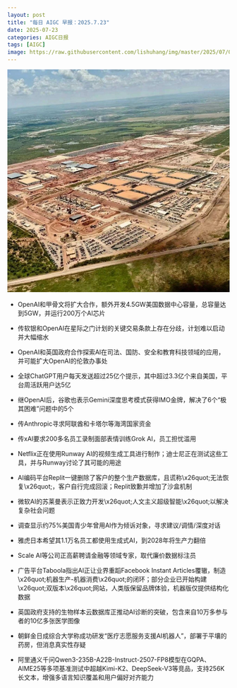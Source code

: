 ```yaml
---
layout: post
title: "每日 AIGC 早报：2025.7.23"
date: 2025-07-23
categories: AIGC日报
tags: [AIGC]
image: https://raw.githubusercontent.com/lishuhang/img/master/2025/07/0723-d.jpg
---
```


![封面图](https://raw.githubusercontent.com/lishuhang/img/master/2025/07/0723-d.jpg)

  - OpenAI和甲骨文将扩大合作，额外开发4.5GW美国数据中心容量，总容量达到5GW，并运行200万个AI芯片

  - 传软银和OpenAI在星际之门计划的关键交易条款上存在分歧，计划难以启动并大幅缩水

  - OpenAI和英国政府合作探索AI在司法、国防、安全和教育科技领域的应用，并可能扩大OpenAI的伦敦办事处

  - 全球ChatGPT用户每天发送超过25亿个提示，其中超过3.3亿个来自美国，平台周活跃用户达5亿

  - 继OpenAI后，谷歌也表示Gemini深度思考模式获得IMO金牌，解决了6个“极其困难”问题中的5个

  - 传Anthropic寻求阿联酋和卡塔尔等海湾国家资金

  - 传xAI要求200多名员工录制面部表情训练Grok AI，员工担忧滥用

  - Netflix正在使用Runway AI的视频生成工具进行制作；迪士尼正在测试这些工具，并与Runway讨论了其可能的用途

  - AI编码平台Replit一键删除了客户的整个生产数据库，且谎称\x26quot;无法恢复\x26quot;，客户自行完成回滚；Replit致歉并增加了沙盒机制

  - 微软AI的苏莱曼表示正致力开发\x26quot;人文主义超级智能\x26quot;以解决复杂社会问题

  - 调查显示约75%美国青少年曾用AI作为倾诉对象，寻求建议/调情/深度对话

  - 雅虎日本希望其1.1万名员工都使用生成式AI，到2028年将生产力翻倍

  - Scale AI等公司正高薪聘请金融等领域专家，取代廉价数据标注员

  - 广告平台Taboola指出AI正让业界重蹈Facebook Instant Articles覆辙，制造\x26quot;机器生产-机器消费\x26quot;的闭环；部分企业已开始构建\x26quot;双版本\x26quot;网站，人类版保留品牌体验，机器版仅提供结构化数据

  - 英国政府支持的生物样本云数据库正推动AI诊断的突破，包含来自10万多参与者的10亿多张医学图像

  - 朝鲜金日成综合大学称成功研发“医疗志愿服务支援AI机器人”，部署于平壤的药房，但消息真实性存疑

  - 阿里通义千问Qwen3-235B-A22B-Instruct-2507-FP8模型在GQPA、AIME25等多项基准测试中超越Kimi-K2、DeepSeek-V3等竞品，支持256K长文本，增强多语言知识覆盖和用户偏好对齐能力